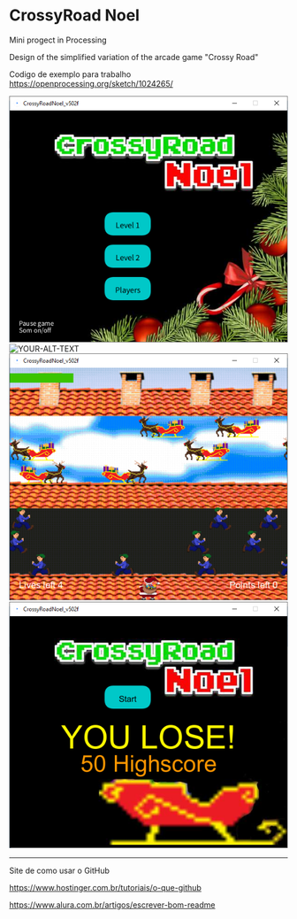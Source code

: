 # CrossyRoad Noel
Mini progect in Processing

Design of the simplified variation of the arcade game "Crossy Road"

Codigo de exemplo para trabalho
https://openprocessing.org/sketch/1024265/

<img alt="YOUR-ALT-TEXT" src="https://github.com/jmartsdesign/CrossyRoad/blob/main/java_DPPPikSHka.png">
<img alt="YOUR-ALT-TEXT" src="https://github.com/jmartsdesign/CrossyRoad/blob/main/CrossyRoadNoel.gif">
<img alt="YOUR-ALT-TEXT" src="https://github.com/jmartsdesign/CrossyRoad/blob/main/java_RdoSvhGacM.png">
<img alt="YOUR-ALT-TEXT" src="https://github.com/jmartsdesign/CrossyRoad/blob/main/java_lS7SXIWEzu.png">

-------------
Site de como usar o GitHub

https://www.hostinger.com.br/tutoriais/o-que-github

https://www.alura.com.br/artigos/escrever-bom-readme
